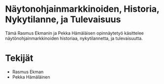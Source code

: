 # Näytonohjainmarkkinoiden, Historia, Nykytilanne, ja Tulevaisuus

Tämä Rasmus Ekmanin ja Pekka Hämäläisen opinnäytetyö käsittelee näytönohjainmarkkinoiden historiaa, nykytilannetta, ja tulevaisuutta.


# Tekijät

- Rasmus Ekman
- Pekka Hämäläinen
